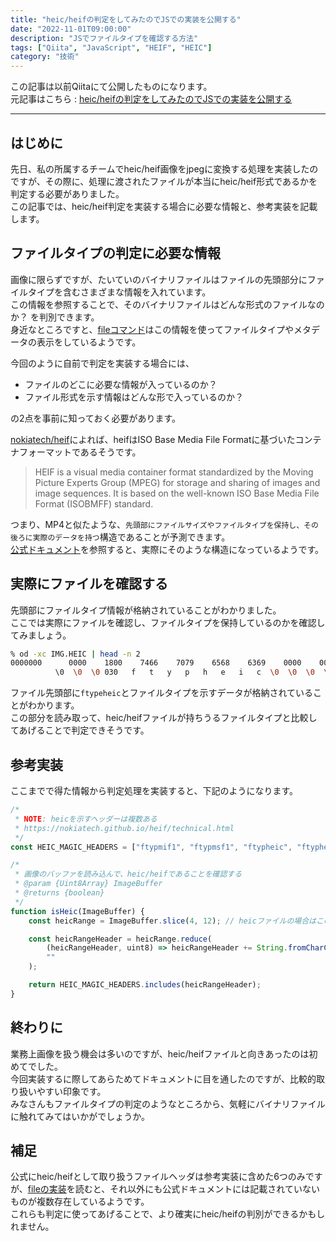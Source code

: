 ```yaml
---
title: "heic/heifの判定をしてみたのでJSでの実装を公開する"
date: "2022-11-01T09:00:00"
description: "JSでファイルタイプを確認する方法"
tags: ["Qiita", "JavaScript", "HEIF", "HEIC"]
category: "技術"
---
```


この記事は以前Qiitaにて公開したものになります。  
元記事はこちら : [heic/heifの判定をしてみたのでJSでの実装を公開する](https://qiita.com/_kei_s/items/54bbbf3af6cf7b5fc88e)  

<hr>

## はじめに
先日、私の所属するチームでheic/heif画像をjpegに変換する処理を実装したのですが、その際に、処理に渡されたファイルが本当にheic/heif形式であるかを判定する必要がありました。  
この記事では、heic/heif判定を実装する場合に必要な情報と、参考実装を記載します。

## ファイルタイプの判定に必要な情報
画像に限らずですが、たいていのバイナリファイルはファイルの先頭部分にファイルタイプを含むさまざまな情報を入れています。  
この情報を参照することで、そのバイナリファイルはどんな形式のファイルなのか？ を判別できます。  
身近なところですと、[fileコマンド](https://github.com/file/file)はこの情報を使ってファイルタイプやメタデータの表示をしているようです。

今回のように自前で判定を実装する場合には、

- ファイルのどこに必要な情報が入っているのか？
- ファイル形式を示す情報はどんな形で入っているのか？

の2点を事前に知っておく必要があります。

[nokiatech/heif](https://github.com/nokiatech/heif)によれば、heifはISO Base Media File Formatに基づいたコンテナフォーマットであるそうです。

>HEIF is a visual media container format standardized by the Moving Picture Experts Group (MPEG) for storage and sharing of images and image sequences. It is based on the well-known ISO Base Media File Format (ISOBMFF) standard.

つまり、MP4と似たような、`先頭部にファイルサイズやファイルタイプを保持し、その後ろに実際のデータを持つ`構造であることが予測できます。  
[公式ドキュメント](https://nokiatech.github.io/heif/technical.html)を参照すると、実際にそのような構造になっているようです。

## 実際にファイルを確認する
先頭部にファイルタイプ情報が格納されていることがわかりました。  
ここでは実際にファイルを確認し、ファイルタイプを保持しているのかを確認してみましょう。

```sh
% od -xc IMG.HEIC | head -n 2
0000000      0000    1800    7466    7079    6568    6369    0000    0000
          \0  \0  \0 030   f   t   y   p   h   e   i   c  \0  \0  \0  \0
```

ファイル先頭部に`ftypeheic`とファイルタイプを示すデータが格納されていることがわかります。  
この部分を読み取って、heic/heifファイルが持ちうるファイルタイプと比較してあげることで判定できそうです。

## 参考実装
ここまでで得た情報から判定処理を実装すると、下記のようになります。

```javascript
/* 
 * NOTE: heicを示すヘッダーは複数ある
 * https://nokiatech.github.io/heif/technical.html
 */
const HEIC_MAGIC_HEADERS = ["ftypmif1", "ftypmsf1", "ftypheic", "ftypheix", "ftyphevc", "ftyphevx"];

/*
 * 画像のバッファを読み込んで、heic/heifであることを確認する
 * @param {Uint8Array} ImageBuffer
 * @returns {boolean}
 */
function isHeic(ImageBuffer) {
    const heicRange = ImageBuffer.slice(4, 12); // heicファイルの場合はこの範囲にftyp～が入っている

    const heicRangeHeader = heicRange.reduce(
        (heicRangeHeader, uint8) => heicRangeHeader += String.fromCharCode(uint8),
        ""
    );

    return HEIC_MAGIC_HEADERS.includes(heicRangeHeader);
}
```

## 終わりに
業務上画像を扱う機会は多いのですが、heic/heifファイルと向きあったのは初めてでした。  
今回実装するに際してあらためてドキュメントに目を通したのですが、比較的取り扱いやすい印象です。  
みなさんもファイルタイプの判定のようなところから、気軽にバイナリファイルに触れてみてはいかがでしょうか。

## 補足
公式にheic/heifとして取り扱うファイルヘッダは参考実装に含めた6つのみですが、[fileの実装](https://github.com/file/file/blob/84eeb6f7ad24017f4248836defc08133fa86e8c7/magic/Magdir/animation#L191-L219)を読むと、それ以外にも公式ドキュメントには記載されていないものが複数存在しているようです。  
これらも判定に使ってあげることで、より確実にheic/heifの判別ができるかもしれません。


